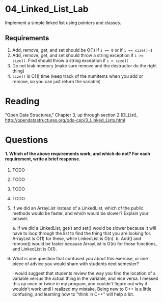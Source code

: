 04_Linked_List_Lab
==================

Implement a simple linked list using pointers and classes.

Requirements
------------

1. Add, remove, get, and set should be O(1) if `i == 0` or if `i == size()-1`
2. Add, remove, get, and set should throw a string exception if `i >= size()`. Find should throw a string exception if `i > size()`
3. Do not leak memory (make sure remove and the destructor do the right thing)
4. `size()` is O(1) time (keep track of the numItems when you add or remove, so you can just return the variable)

Reading
=======
"Open Data Structures," Chapter 3, up through section 2 (DLList), http://opendatastructures.org/ods-cpp/3_Linked_Lists.html

Questions
=========

#### 1. Which of the above requirements work, and which do not? For each requirement, write a brief response.

1. TODO
2. TODO
3. TODO
4. TODO

2. If we did an ArrayList instead of a LinkedList, which of the public methods would be faster, and which would be slower? Explain your answer.
	
	a. If we did a LinkedList, get() and set() would be slower because it will have to loop through the list to find 	the thing that you are looking for. ArrayList is O(1) for these, while LinkedList is O(n).
	b. Add() and remove() would be faster because ArrayList is O(n) for those functions, and LinkedList is O(1).

3. What is one question that confused you about this exercise, or one piece of advice you would share with students next semester?

	I would suggest that students review the way you find the location of a variable versus the actual thing in the variable, and vice versa. I messed this up once or twice in my program, and couldn't figure out why it wouldn't work until I realized my mistake. Being new to C++ is a little confusing, and learning how to "think in C++" will help a lot.
